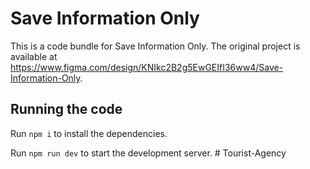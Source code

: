 
  # Save Information Only

  This is a code bundle for Save Information Only. The original project is available at https://www.figma.com/design/KNIkc2B2g5EwGEIfI36ww4/Save-Information-Only.

  ## Running the code

  Run `npm i` to install the dependencies.

  Run `npm run dev` to start the development server.
  #   T o u r i s t - A g e n c y  
 